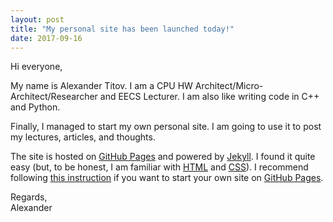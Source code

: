 ```yaml
---
layout: post
title: "My personal site has been launched today!"
date: 2017-09-16
---
```


<p>Hi everyone,</p>

<p>My name is Alexander Titov. I am a CPU HW Architect/Micro-Architect/Researcher and EECS Lecturer.
I am also like writing code in C++ and Python.</p>

<p>Finally, I managed to start my own personal site. I am going to use it to post my lectures, articles, and thoughts.</p>

<p>The site is hosted on <a href="pages.github.com">GitHub Pages</a> and powered by <a href="http://jekyllrb.com">Jekyll</a>.
I found it quite easy (but, to be honest, I am familiar with <a href="https://www.w3schools.com/html/">HTML</a> and
<a href="https://www.w3schools.com/css/">CSS</a>). I recommend following
<a href="http://jmcglone.com/guides/github-pages/">this instruction</a> if you want to start your own site on
<a href="pages.github.com">GitHub Pages</a>.</p>

<p>Regards,<br>Alexander</p>

